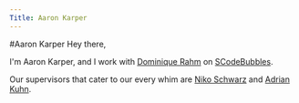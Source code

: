 ```yaml
---
Title: Aaron Karper
---
```

#Aaron Karper
Hey there,

I'm Aaron Karper, and I work with [Dominique Rahm](%base_url%/wiki/alumni/DominiqueRahm) on [SCodeBubbles](%base_url%/wiki/projects/archive/bachelorsprojects/SCodeBubbles).

Our supervisors that cater to our every whim are [Niko Schwarz](%base_url%/staff/Schwarz) and [Adrian Kuhn](%base_url%/wiki/alumni/adriankuhn).
